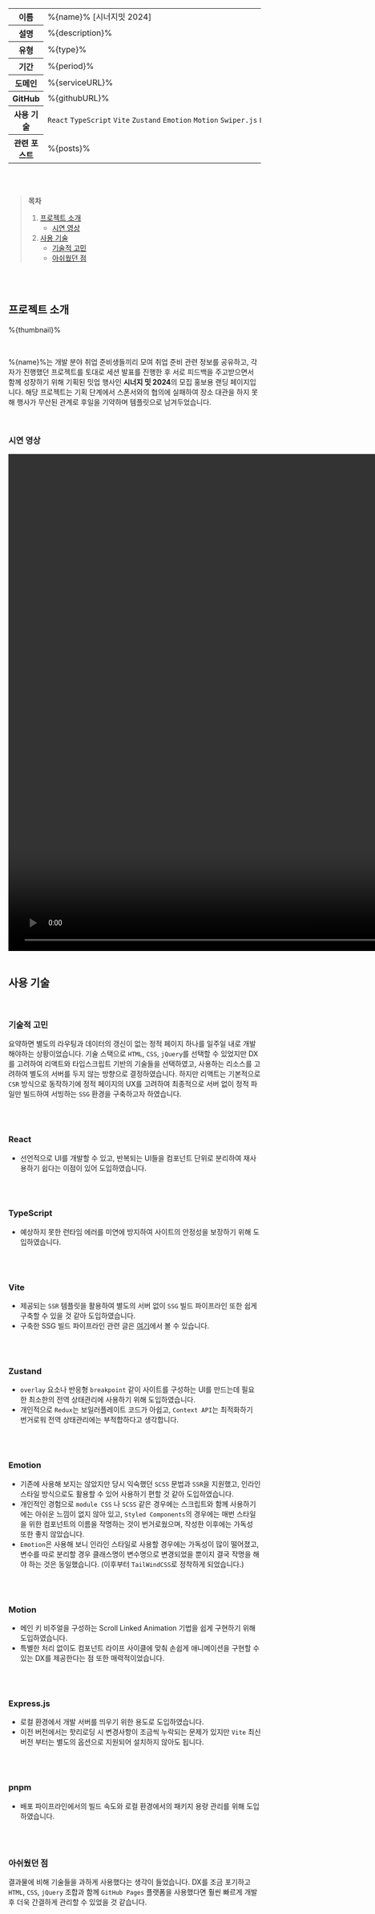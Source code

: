 <table id="project-summary">
  <colgroup>
    <col />
    <col width="84%" />
  </colgroup>
  <tbody>
    <tr>
      <th>이름</th>
      <td>%{name}% [시너지밋 2024]</td>
    </tr>
    <tr>
      <th>설명</th>
      <td>%{description}%</td>
    </tr>
    <tr>
      <th>유형</th>
      <td>%{type}%</td>
    </tr>
    <tr>
      <th>기간</th>
      <td>%{period}%</td>
    </tr>
    <tr>
      <th>도메인</th>
      <td>%{serviceURL}%</td>
    </tr>
    <tr>
      <th>GitHub</th>
      <td>%{githubURL}%</td>
    </tr>
    <tr>
      <th>사용 기술</th>
      <td>
        <code>React</code>&nbsp;<code>TypeScript</code>&nbsp;<code>Vite</code>&nbsp;<code>Zustand</code>&nbsp;<code>Emotion</code>&nbsp;<code>Motion</code>&nbsp;<code>Swiper.js</code>&nbsp;<code>Express.js</code>&nbsp;<code>pnpm</code>
      </td>
    </tr>
    <tr>
      <th>관련 포스트</th>
      <td>%{posts}%</td>
    </tr>
  </tbody>
</table>

<br />
<br />

> **목차**
>
> 1. [프로젝트 소개](#프로젝트-소개)
>    - [시연 영상](#시연-영상)
> 2. [사용 기술](#사용-기술)
>    - [기술적 고민](#기술적-고민)
>    - [아쉬웠던 점](#아쉬웠던-점)

<br />
<br />

## 프로젝트 소개

%{thumbnail}%

<br />

%{name}%는 개발 분야 취업 준비생들끼리 모여 취업 준비 관련 정보를 공유하고, 각자가 진행했던 프로젝트를 토대로 세션 발표를 진행한 후 서로 피드백을 주고받으면서 함께 성장하기 위해 기획된 밋업 행사인 **시너지 밋 2024**의 모집 홍보용 랜딩 페이지입니다. 해당 프로젝트는 기획 단계에서 스폰서와의 협의에 실패하여 장소 대관을 하지 못해 행사가 무산된 관계로 후일을 기약하며 템플릿으로 남겨두었습니다.

<br />

### 시연 영상

<video controls muted autoplay width="1528" height="990">
  <source src="/public/docs/projects/synergy-meet-2024/images/video.mp4" type="video/mp4" />
</video>

<br />
<br />

## 사용 기술

<br />

### 기술적 고민

요약하면 별도의 라우팅과 데이터의 갱신이 없는 정적 페이지 하나를 일주일 내로 개발해야하는 상황이었습니다. 기술 스택으로 `HTML`, `CSS`, `jQuery`를 선택할 수 있었지만 DX를 고려하여 리액트와 타입스크립트 기반의 기술들을 선택하였고, 사용하는 리소스를 고려하여 별도의 서버를 두지 않는 방향으로 결정하였습니다. 하지만 리액트는 기본적으로 `CSR` 방식으로 동작하기에 정적 페이지의 UX를 고려하여 최종적으로 서버 없이 정적 파일만 빌드하여 서빙하는 `SSG` 환경을 구축하고자 하였습니다.

<br />
<br />

### React

- 선언적으로 UI를 개발할 수 있고, 반복되는 UI들을 컴포넌트 단위로 분리하여 재사용하기 쉽다는 이점이 있어 도입하였습니다.

<br />
<br />

### TypeScript

- 예상하지 못한 런타임 에러를 미연에 방지하여 사이트의 안정성을 보장하기 위해 도입하였습니다.

<br />
<br />

### Vite

- 제공되는 `SSR` 템플릿을 활용하여 별도의 서버 없이 `SSG` 빌드 파이프라인 또한 쉽게 구축할 수 있을 것 같아 도입하였습니다.
- 구축한 SSG 빌드 파이프라인 관련 글은 <a href="/blog/simple-react-ssg-pipeline" title="간단한 리액트 SSG 빌드 파이프라인 구축하기">여기</a>에서 볼 수 있습니다.

<br />
<br />

### Zustand

- `overlay` 요소나 반응형 `breakpoint` 같이 사이트를 구성하는 UI를 만드는데 필요한 최소한의 전역 상태관리에 사용하기 위해 도입하였습니다.
- 개인적으로 `Redux`는 보일러플레이트 코드가 아쉽고, `Context API`는 최적화하기 번거로워 전역 상태관리에는 부적합하다고 생각합니다.

<br />
<br />

### Emotion

- 기존에 사용해 보지는 않았지만 당시 익숙했던 `SCSS` 문법과 `SSR`을 지원했고, 인라인 스타일 방식으로도 활용할 수 있어 사용하기 편할 것 같아 도입하였습니다.
- 개인적인 경험으로 `module CSS` 나 `SCSS` 같은 경우에는 스크립트와 함께 사용하기에는 아쉬운 느낌이 없지 않아 있고, `Styled Components`의 경우에는 매번 스타일을 위한 컴포넌트의 이름을 작명하는 것이 번거로웠으며, 작성한 이후에는 가독성 또한 좋지 않았습니다.
- `Emotion`은 사용해 보니 인라인 스타일로 사용할 경우에는 가독성이 많이 떨어졌고, 변수를 따로 분리할 경우 클래스명이 변수명으로 변경되었을 뿐이지 결국 작명을 해야 하는 것은 동일했습니다. (이후부터 `TailWindCSS`로 정착하게 되었습니다.)

<br />
<br />

### Motion

- 메인 키 비주얼을 구성하는 Scroll Linked Animation 기법을 쉽게 구현하기 위해 도입하였습니다.
- 특별한 처리 없이도 컴포넌트 라이프 사이클에 맞춰 손쉽게 애니메이션을 구현할 수 있는 DX를 제공한다는 점 또한 매력적이었습니다.

<br />
<br />

### Express.js

- 로컬 환경에서 개발 서버를 띄우기 위한 용도로 도입하였습니다.
- 이전 버전에서는 핫리로딩 시 변경사항이 조금씩 누락되는 문제가 있지만 `Vite` 최신 버전 부터는 별도의 옵션으로 지원되어 설치하지 않아도 됩니다.

<br />
<br />

### pnpm

- 배포 파이프라인에서의 빌드 속도와 로컬 환경에서의 패키지 용량 관리를 위해 도입하였습니다.

<br />
<br />

### 아쉬웠던 점

결과물에 비해 기술들을 과하게 사용했다는 생각이 들었습니다. DX를 조금 포기하고 `HTML`, `CSS`, `jQuery` 조합과 함께 `GitHub Pages` 플랫폼을 사용했다면 훨씬 빠르게 개발 후 더욱 간결하게 관리할 수 있었을 것 같습니다.

<br />
<br />
